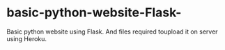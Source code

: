 # basic-python-website-Flask-
Basic python website using Flask. And files required toupload it on server using Heroku.
